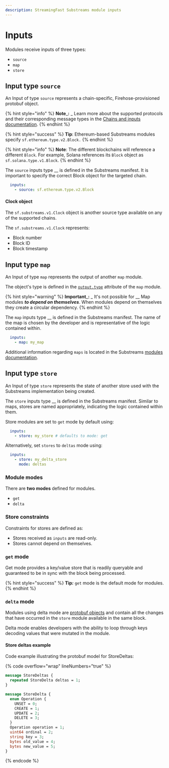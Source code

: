 ```yaml
---
description: StreamingFast Substreams module inputs
---
```


# Inputs

Modules receive inputs of three types:&#x20;

* `source`
* `map`
* `store`

## Input type `source`

An Input of type `source` represents a chain-specific, Firehose-provisioned protobuf object.

{% hint style="info" %}
**Note**_**:** _ Learn more about the supported protocols and their corresponding message types in the [Chains and inputs documentation](../../reference-and-specs/chains-and-endpoints.md).
{% endhint %}

{% hint style="success" %}
**Tip**: Ethereum-based Substreams modules specify `sf.ethereum.type.v2.Block.`&#x20;
{% endhint %}

{% hint style="info" %}
**Note**: The different blockchains will reference a different `Block`. For example, Solana references its `Block` object as `sf.solana.type.v1.Block`.&#x20;
{% endhint %}

The `source` inputs type __ is defined in the Substreams manifest. It is important to specify the correct Block object for the targeted chain.

```yaml
  inputs:
    - source: sf.ethereum.type.v2.Block
```

#### Clock object

The `sf.substreams.v1.Clock` object is another source type available on any of the supported chains.

The `sf.substreams.v1.Clock` represents:

* Block number
* Block ID
* Block timestamp

## Input type `map`

An Input of type `map` represents the output of another `map` module.&#x20;

The object's type is defined in the [`output.type`](../../reference-and-specs/manifests.md#modules-.output) attribute of the `map` module.&#x20;

{% hint style="warning" %}
**Important**_**:** _ It's not possible for __ Map modules _**to depend on themselves**_. When modules depend on themselves they create a circular dependency.
{% endhint %}

The `map` inputs type __ is defined in the Substreams manifest. The name of the map is chosen by the developer and is representative of the logic contained within.

```yaml
  inputs:
    - map: my_map
```

Additional information regarding `maps` is located in the Substreams [modules documentation](../../concepts-and-fundamentals/modules.md#the-map-module-type).

## Input type `store`

An Input of type `store` represents the state of another store used with the Substreams implementation being created.

The `store` inputs type __ is defined in the Substreams manifest. Similar to maps, stores are named appropriately, indicating the logic contained within them.

Store modules are set to `get` mode by default using:

```yaml
  inputs:
    - store: my_store # defaults to mode: get
```

Alternatively, set `stores` to `deltas` mode using:

```yaml
  inputs:
    - store: my_delta_store
      mode: deltas
```

### Module modes

There are **two modes** defined for modules.

* `get`
* `delta`

### Store constraints

Constraints for stores are defined as:

* Stores received as `inputs` are read-only.
* Stores cannot depend on themselves.

### `get` mode

Get mode provides a key/value store that is readily queryable and guaranteed to be in sync with the block being processed.&#x20;

{% hint style="success" %}
**Tip**_**:**_ `get` mode is the default mode for modules.
{% endhint %}

### `delta` mode

Modules using delta mode are [protobuf objects](../../../proto/sf/substreams/v1/substreams.proto#L124) and contain all the changes that have occurred in the `store` module available in the same block.&#x20;

Delta mode enables developers with the ability to loop through keys decoding values that were mutated in the module.

#### Store deltas example

Code example illustrating the protobuf model for StoreDeltas:

{% code overflow="wrap" lineNumbers="true" %}
```protobuf
message StoreDeltas {
  repeated StoreDelta deltas = 1;
}

message StoreDelta {
  enum Operation {
    UNSET = 0;
    CREATE = 1;
    UPDATE = 2;
    DELETE = 3;
  }
  Operation operation = 1;
  uint64 ordinal = 2;
  string key = 3;
  bytes old_value = 4;
  bytes new_value = 5;
}
```
{% endcode %}
